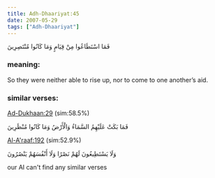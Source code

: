 ```yaml
---
title: Adh-Dhaariyat:45
date: 2007-05-29
tags: ["Adh-Dhaariyat"]
---
```

فَمَا اسْتَطَاعُوا مِنْ قِيَامٍ وَمَا كَانُوا مُنْتَصِرِينَ
### meaning: 
So they were neither able to rise up, nor to come to one another’s aid.
### similar verses: 

[Ad-Dukhaan:29](/44/29) (sim:58.5%)

فَمَا بَكَتْ عَلَيْهِمُ السَّمَاءُ وَالْأَرْضُ وَمَا كَانُوا مُنْظَرِينَ

[Al-A'raaf:192](/7/192) (sim:52.9%)

وَلَا يَسْتَطِيعُونَ لَهُمْ نَصْرًا وَلَا أَنْفُسَهُمْ يَنْصُرُونَ

our AI can't find any similar verses


